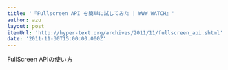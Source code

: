 ```yaml
---
title: '『Fullscreen API を簡単に試してみた | WWW WATCH』'
author: azu
layout: post
itemUrl: 'http://hyper-text.org/archives/2011/11/fullscreen_api.shtml'
date: '2011-11-30T15:00:00.000Z'
---
```

FullScreen APIの使い方
